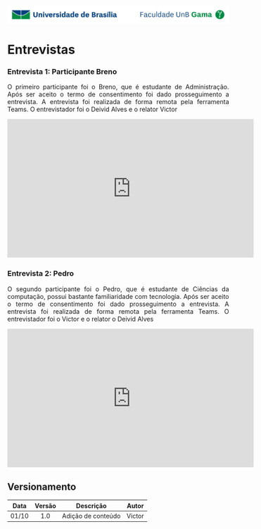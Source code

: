 ![UnB](../../../img/unb.jpg)

# Entrevistas

### Entrevista 1: Participante Breno

<p align = "justify"> O primeiro participante foi o Breno, que é estudante de Administração. Após ser aceito o termo de consentimento foi dado prosseguimento a entrevista. A entrevista foi realizada de forma remota pela ferramenta Teams. O entrevistador foi o Deivid Alves e o relator Victor</p>

<iframe width="560" height="315" src="https://www.youtube.com/embed/jABIVzc4c-s" frameborder="0" allow="accelerometer; autoplay; clipboard-write; encrypted-media; gyroscope; picture-in-picture" allowfullscreen></iframe>

### Entrevista 2: Pedro

<p align = "justify"> O segundo participante foi o Pedro, que é estudante de Ciências da computação, possui bastante familiaridade com tecnologia. Após ser aceito o termo de consentimento foi dado prosseguimento a entrevista. A entrevista foi realizada de forma remota pela ferramenta Teams. O entrevistador foi o Victor e o relator o Deivid Alves</p>

<iframe width="560" height="315" src="https://www.youtube.com/embed/HWBpPcgxKu4" frameborder="0" allow="accelerometer; autoplay; clipboard-write; encrypted-media; gyroscope; picture-in-picture" allowfullscreen></iframe>

## Versionamento

| Data |Versão| Descrição | Autor |
|:----:|:----:|:---------:|:-----:|
|01/10 | 1.0  | Adição de conteúdo | Victor |
